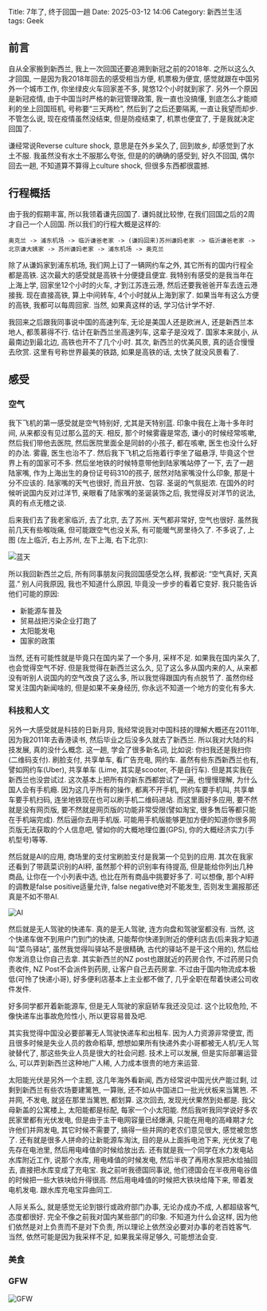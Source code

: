 Title: 7年了, 终于回国一趟
Date: 2025-03-12 14:06
Category:  新西兰生活
tags: Geek

## 前言

自从全家搬到新西兰, 我上一次回国还要追溯到新冠之前的2018年. 之所以这么久才回国, 一是因为我2018年回去的感受相当方便, 机票极为便宜, 感觉就跟在中国另外一个城市工作, 你坐绿皮火车回家差不多, 晃悠12个小时就到家了. 另外一个原因是新冠疫情, 由于中国当时严格的新冠管理政策, 我一直也没搞懂, 到底怎么才能顺利的坐上回国班机, 号称要“三天两检”, 然后到了之后还要隔离, 一直让我望而却步. 不管怎么说, 现在疫情虽然没结束, 但是防疫结束了, 机票也便宜了, 于是我就决定回国了.

谦经常说Reverse culture shock, 意思是在外乡呆久了, 回到故乡, 却感觉到了水土不服. 我虽然没有水土不服那么夸张, 但是的的确确的感受到, 好久不回国, 偶尔回去一趟, 不知道算不算得上culture shock, 但很多东西都很震撼.

## 行程概括

 由于我的假期丰富, 所以我领着谦先回国了. 谦妈就比较惨, 在我们回国之后的2周才自己一个人回国. 所以我们的行程大概是这样的:

```
奥克兰 -> 浦东机场 -> 临沂谦爸老家 -> (谦妈回来)苏州谦妈老家 -> 临沂谦爸老家 -> 北京谦大姨家 -> 苏州谦妈老家 -> 浦东机场 -> 奥克兰
```

除了从谦妈家到浦东机场, 我们网上订了一辆网约车之外, 其它所有的国内行程全都是高铁. 这次最大的感受就是高铁十分便捷且便宜. 我特别有感受的是我当年在上海上学, 回家坐12个小时的火车, 才到江苏连云港, 然后还要我爸爸开车去连云港接我. 现在直接高铁, 算上中间转车, 4个小时就从上海到家了. 如果当年有这么方便的高铁, 我都可以每周回家. 当然, 如果真这样的话, 学习估计学不好. 

我回来之后跟我同事说中国的高速列车, 无论是美国人还是欧洲人, 还是新西兰本地人, 都羡慕得不行. 估计在新西兰坐高速列车, 这辈子是没戏了. 国家本来就小, 从最南边到最北边, 高铁也开不了几个小时. 其次, 新西兰的优美风景, 真的适合慢慢去欣赏. 这里有号称世界最美的铁路, 如果是高铁的话, 太快了就没风景看了.

## 感受

### 空气

我下飞机的第一感受就是空气特别好, 尤其是天特别蓝. 印象中我在上海十多年时间, 从来都没有见过那么蓝的天. 相反, 那个时候雾霾是常态, 谦小的时候经常咳嗽, 然后我们带他去医院, 然后医院里面全是同龄的小孩子, 都在咳嗽, 医生也没什么好的办法. 雾霾, 医生也治不了. 然后我下飞机之后拖着行李坐了磁悬浮, 毕竟这个世界上有的国家可不多. 然后坐地铁的时候特意带他到陆家嘴站停了一下, 去了一趟陆家嘴, 作为上海出生的身份证号码310的孩子, 居然对陆家嘴没什么印象, 那是十分不应该的. 陆家嘴的天气也很好, 而且开放、包容. 圣诞的气氛挺浓. 在国外的时候听说国内反对过洋节, 亲眼看了陆家嘴的圣诞装饰之后, 我觉得反对洋节的说法, 真的有点无稽之谈. 

后来我们去了我老家临沂, 去了北京, 去了苏州. 天气都非常好, 空气也很好. 虽然我前几天有些喉咙痛, 但可能跟空气也没关系, 有可能暖气房里待久了. 不多说了, 上图 (左上临沂, 右上苏州, 左下上海, 右下北京):

![蓝天](/uploads/2025/bluesky.png)

所以我回新西兰之后, 所有同事朋友问我回国感受怎么样, 我都说: “空气真好, 天真蓝.” 别人问我原因, 我也不知道什么原因, 毕竟没一步步的看着它变好. 我只能告诉他们可能的原因:

- 新能源车普及
- 贸易战把污染企业打跑了
- 太阳能发电
- 国家的政策

当然, 还有可能性就是毕竟只在国内呆了一个多月, 采样不足. 如果我在国内呆久了, 也会觉得空气不好. 但是我觉得在新西兰这么久, 见了这么多从国内来的人, 从来都没有听别人说国内的空气改良了这么多, 所以我觉得跟国内有点脱节了. 虽然你经常关注国内新闻啥的, 但是如果不亲身经历, 你永远不知道一个地方的变化有多大.

### 科技和人文

另外一大感受就是科技的日新月异, 我经常说我对中国科技的理解大概还在2011年, 因为我2011年去香港读书, 然后毕业之后没多久就去了新西兰. 所以我对大陆的科技发展, 真的没什么概念. 这一趟, 学会了很多新名词, 比如说: 你扫我还是我扫你(二维码支付). 刷脸支付, 共享单车, 看广告充电, 网约车. 虽然有些东西新西兰也有, 譬如网约车(Uber), 共享单车 (Lime, 其实是scooter, 不是自行车). 但是其实我在新西兰也没尝试过. 这次基本上把所有的新东西都尝试了一遍, 也慢慢理解, 为什么国人会有手机瘾. 因为这几乎所有的操作, 都离不开手机, 网约车要手机叫, 共享单车要手机扫码, 连坐地铁现在也可以刷手机二维码进站. 而这里面好多应用, 要不然就是没有网页版, 要不然就是网页版的功能非常受限(譬如淘宝, 很多售后等都只能在手机端完成). 然后逼你去用手机版. 可能用手机版能够更加方便的知道你很多网页版无法获取的个人信息吧, 譬如你的大概地理位置(GPS), 你的大概经济实力(手机型号)等等. 

然后就是AI的应用, 商场里的支付宝刷脸支付是我第一个见到的应用. 其次在我家还看到了带蔬菜识别的AI秤, 虽然那个秤的识别率有待提高, 但是能给你列出几种商品, 让你在一个小列表中选, 也比在所有商品中挑要好多了. 可以想像, 那个AI秤的调教是false positive适量允许, false negative绝对不能发生, 否则发生漏报那还真是不如不带AI. 

![AI](/uploads/2025/ai.png)

然后就是无人驾驶的快递车. 真的是无人驾驶, 连方向盘和驾驶室都没有. 当然, 这个快递车做不到用户门到门的快递, 只能帮你快递到附近的便利店去(后来我才知道叫“菜鸟驿站”, 虽然我觉得叫驿站不是很精确, 古代的驿站不是干这个用的), 然后给你发消息让你自己去拿. 其实新西兰的NZ post也跟就近的药房合作, 不过药房只负责收件, NZ Post不会派件到药房, 让客户自己去药房拿. 不过由于国内物流成本极低(可怜了快递小哥), 好多便利店基本上主业都不做了, 几乎全职在帮着快递公司收件发件.

好多同学都开着新能源车, 但是无人驾驶的家庭轿车我还没见过. 这个比较危险, 不像快递车出事故危险性小, 所以更容易普及吧.

其实我觉得中国没必要部署无人驾驶快递车和出租车. 因为人力资源非常便宜, 而且很多时候是失业人员的救命稻草, 想想如果所有快递外卖小哥都被无人机/无人驾驶替代了, 那这些失业人员是很大的社会问题. 技术上可以发展, 但是实际部署运营么, 可以弄到新西兰这种地广人稀, 人力成本很贵的地方来运营.

太阳能光伏是另外一个主题, 这几年海外看新闻, 西方经常说中国光伏产能过剩, 过剩到新西兰有些农场要建篱笆, 一算账, 还不如从中国进口一批光伏板来当篱笆. 不并网, 不发电, 就竖在那里当篱笆, 都划算. 这次回去, 发现光伏果然到处都是. 我父母新盖的公寓楼上, 太阳能都是标配, 每家一个小太阳能. 然后我听我同学说好多农民家里都有光伏发电, 但是由于主干电网容量已经爆满, 只能在用电的高峰期才允许他们并网发电, 其它时候不需要了, 搞得一些并网的老农们意见很大, 感觉被忽悠了. 还有就是很多人拼命的让新能源车淘汰, 目的是从上面拆电池下来, 光伏发了电先存在电池里, 然后用电峰值的时候给放出去. 还有就是我一个同学在水力发电站水库附近工作, 说那个水库, 用电峰值的时候发电, 然后半夜了再用水泵把水给抽回去, 直接把水库变成了充电宝. 我之前听我德国同事说, 他们德国会在半夜用电谷值的时候把一些大铁块给升得很高. 然后用电峰值的时候把大铁块给降下来, 带着发电机发电. 跟水库充电宝异曲同工.

人际关系么, 就是感觉无论到银行或政府部门办事, 无论办成办不成, 人都超级客气, 态度都很好. 完全不像之前我对国内某些部门的印象. 不知道为什么会这样, 因为他们依然是对上负责而不是对下负责, 所以理论上依然没必要对办事的老百姓客气. 当然, 依然可能是因为我采样不足, 如果我呆得足够久, 可能想法会变. 


### 美食

### GFW

![GFW](/uploads/2025/ping.png)

